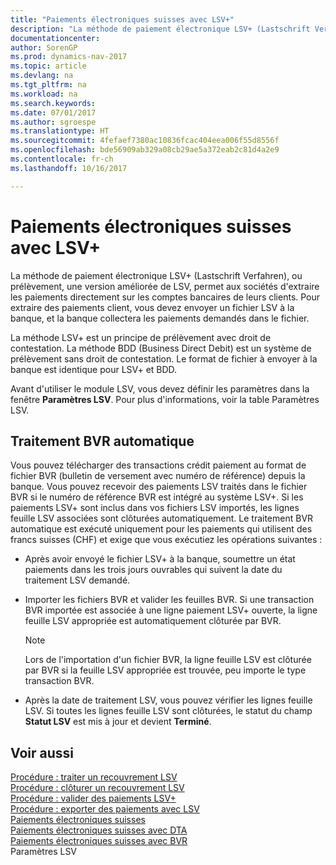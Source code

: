 ```yaml
---
title: "Paiements électroniques suisses avec LSV+"
description: "La méthode de paiement électronique LSV+ (Lastschrift Verfahren), ou prélèvement, une version améliorée de LSV, permet aux sociétés d'extraire les paiements directement sur les comptes bancaires de leurs clients. Pour extraire des paiements client, vous devez envoyer un fichier LSV à la banque, et la banque collectera les paiements demandés dans le fichier."
documentationcenter: 
author: SorenGP
ms.prod: dynamics-nav-2017
ms.topic: article
ms.devlang: na
ms.tgt_pltfrm: na
ms.workload: na
ms.search.keywords: 
ms.date: 07/01/2017
ms.author: sgroespe
ms.translationtype: HT
ms.sourcegitcommit: 4fefaef7380ac10836fcac404eea006f55d8556f
ms.openlocfilehash: bde56909ab329a08cb29ae5a372eab2c81d4a2e9
ms.contentlocale: fr-ch
ms.lasthandoff: 10/16/2017

---
```

# <a name="swiss-electronic-payments-using-lsv"></a>Paiements électroniques suisses avec LSV+
La méthode de paiement électronique LSV+ (Lastschrift Verfahren), ou prélèvement, une version améliorée de LSV, permet aux sociétés d'extraire les paiements directement sur les comptes bancaires de leurs clients. Pour extraire des paiements client, vous devez envoyer un fichier LSV à la banque, et la banque collectera les paiements demandés dans le fichier.  
  
 La méthode LSV+ est un principe de prélèvement avec droit de contestation. La méthode BDD (Business Direct Debit) est un système de prélèvement sans droit de contestation. Le format de fichier à envoyer à la banque est identique pour LSV+ et BDD.  
  
 Avant d'utiliser le module LSV, vous devez définir les paramètres dans la fenêtre **Paramètres LSV**. Pour plus d'informations, voir la table Paramètres LSV.  
  
## <a name="automatic-esr-processing"></a>Traitement BVR automatique  
 Vous pouvez télécharger des transactions crédit paiement au format de fichier BVR (bulletin de versement avec numéro de référence) depuis la banque. Vous pouvez recevoir des paiements LSV traités dans le fichier BVR si le numéro de référence BVR est intégré au système LSV+. Si les paiements LSV+ sont inclus dans vos fichiers LSV importés, les lignes feuille LSV associées sont clôturées automatiquement. Le traitement BVR automatique est exécuté uniquement pour les paiements qui utilisent des francs suisses (CHF) et exige que vous exécutiez les opérations suivantes :  
  
-   Après avoir envoyé le fichier LSV+ à la banque, soumettre un état paiements dans les trois jours ouvrables qui suivent la date du traitement LSV demandé.  
  
-   Importer les fichiers BVR et valider les feuilles BVR. Si une transaction BVR importée est associée à une ligne paiement LSV+ ouverte, la ligne feuille LSV appropriée est automatiquement clôturée par BVR.  
  
    > [!NOTE]  
    >  Lors de l'importation d'un fichier BVR, la ligne feuille LSV est clôturée par BVR si la feuille LSV appropriée est trouvée, peu importe le type transaction BVR.  
  
-   Après la date de traitement LSV, vous pouvez vérifier les lignes feuille LSV. Si toutes les lignes feuille LSV sont clôturées, le statut du champ **Statut LSV** est mis à jour et devient **Terminé**.  
  
## <a name="see-also"></a>Voir aussi  
 [Procédure : traiter un recouvrement LSV](how-to-process-an-lsv-collection.md)   
 [Procédure : clôturer un recouvrement LSV](how-to-close-an-lsv-collection.md)   
 [Procédure : valider des paiements LSV+](how-to-post-lsv-payments.md)   
 [Procédure : exporter des paiements avec LSV](how-to-export-payments-using-lsv.md)   
 [Paiements électroniques suisses](swiss-electronic-payments.md)   
 [Paiements électroniques suisses avec DTA](swiss-electronic-payments-using-dta.md)   
 [Paiements électroniques suisses avec BVR](swiss-electronic-payments-using-esr.md)   
 Paramètres LSV

